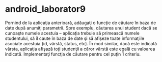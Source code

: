 # android_laborator9

Pornind de la aplicaţia anterioară, adăugaţi o funcţie de căutare în baza de date după anumiţi parametrii. Spre 
exemplu, căutarea unui student dacă se cunoaşte numele acestuia – aplicaţia trebuie să primească numele studentului, 
să îl caute în baza de date şi să afişeze toate informaţiile asociate acestuia (id, vârstă, status, etc). În mod similar, dacă 
este indicată vârsta, aplicaţia afişază toţi studenţii a căror vârstă este egală cu valoarea indicată. Implementaţi funcţia 
de căutare pentru cel puţin 1 criteriu.
